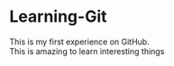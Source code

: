# Learning-Git
This is my first experience on GitHub.
<br>
This is amazing to learn interesting things 
